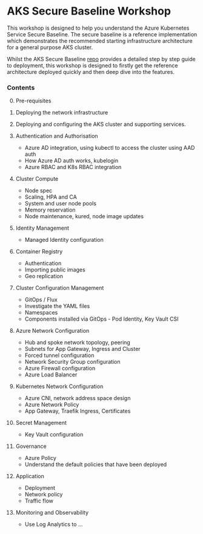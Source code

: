 # AKS Secure Baseline Workshop
This workshop is designed to help you understand the Azure Kubernetes Service Secure Baseline. The secure baseline is a reference implementation which demonstrates the recommended starting infrastructure architecture for a general purpose AKS cluster.

Whilst the AKS Secure Baseline [repo](https://github.com/mspnp/aks-secure-baseline) provides a detailed step by step guide to deployment, this workshop is designed to firstly get the reference architecture deployed quickly and then deep dive into the features.

### **Contents**

0. Pre-requisites
1. Deploying the network infrastructure
2. Deploying and configuring the AKS cluster and supporting services.

3. Authentication and Authorisation
    - Azure AD integration, using kubectl to access the cluster using AAD auth
    - How Azure AD auth works, kubelogin
    - Azure RBAC and K8s RBAC integration

4. Cluster Compute
    - Node spec
    - Scaling, HPA and CA
    - System and user node pools
    - Memory reservation
    - Node maintenance, kured, node image updates

5. Identity Management
    - Managed Identity configuration

6. Container Registry
    - Authentication
    - Importing public images
    - Geo replication

7. Cluster Configuration Management
    - GitOps / Flux
    - Investigate the YAML files
    - Namespaces
    - Components installed via GitOps - Pod Identity, Key Vault CSI

8. Azure Network Configuration
    - Hub and spoke network topology, peering
    - Subnets for App Gateway, Ingress and Cluster
    - Forced tunnel configuration
    - Network Security Group configuration
    - Azure Firewall configuration
    - Azure Load Balancer

9. Kubernetes Network Configuration
    - Azure CNI, network address space design
    - Azure Network Policy
    - App Gateway, Traefik Ingress, Certificates

10. Secret Management
    - Key Vault configuration

11. Governance
    - Azure Policy
    - Understand the default policies that have been deployed

12. Application
    - Deployment
    - Network policy
    - Traffic flow

13. Monitoring and Observability
    - Use Log Analytics to ...
